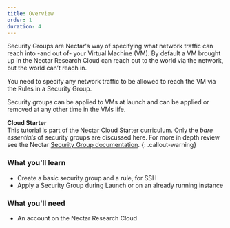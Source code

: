 ```yaml
---
title: Overview
order: 1
duration: 4
---
```


Security Groups are Nectar's way of specifying what network traffic can reach into -and out of- your Virtual Machine (VM). By default a VM brought up in the Nectar Research Cloud can reach out to the world via the network, but the world can’t reach in.

You need to specify any network traffic to be allowed to reach the VM via the Rules in a Security Group.

Security groups can be applied to VMs at launch and can be applied or removed at any other time in the VMs life.

**Cloud Starter**<br/>This tutorial is part of the Nectar Cloud Starter curriculum. Only the *bare essentials* of security groups are discussed here. For more in depth review see the Nectar [Security Group documentation](https://support.ehelp.edu.au/support/solutions/articles/6000055387).
{: .callout-warning}

### What you'll learn

- Create a basic security group and a rule, for SSH
- Apply a Security Group during Launch or on an already running instance

### What you'll need

- An account on the Nectar Research Cloud

